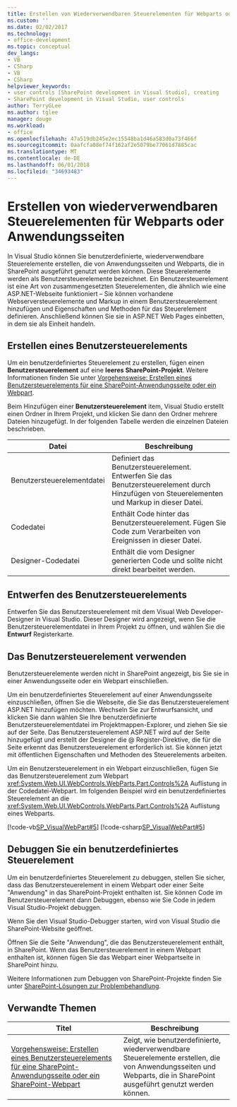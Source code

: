 ```yaml
---
title: Erstellen von Wiederverwendbaren Steuerelementen für Webparts oder Anwendungsseiten | Microsoft Docs
ms.custom: ''
ms.date: 02/02/2017
ms.technology:
- office-development
ms.topic: conceptual
dev_langs:
- VB
- CSharp
- VB
- CSharp
helpviewer_keywords:
- user controls [SharePoint development in Visual Studio], creating
- SharePoint development in Visual Studio, user controls
author: TerryGLee
ms.author: tglee
manager: douge
ms.workload:
- office
ms.openlocfilehash: 47a519db245e2ec15548ba1d46a583d0a73f466f
ms.sourcegitcommit: 0aafcfa08ef74f162af2e5079be77061d7885cac
ms.translationtype: MT
ms.contentlocale: de-DE
ms.lasthandoff: 06/01/2018
ms.locfileid: "34693483"
---
```

# <a name="creating-reusable-controls-for-web-parts-or-application-pages"></a>Erstellen von wiederverwendbaren Steuerelementen für Webparts oder Anwendungsseiten
  In Visual Studio können Sie benutzerdefinierte, wiederverwendbare Steuerelemente erstellen, die von Anwendungsseiten und Webparts, die in SharePoint ausgeführt genutzt werden können. Diese Steuerelemente werden als Benutzersteuerelemente bezeichnet. Ein Benutzersteuerelement ist eine Art von zusammengesetzten Steuerelementen, die ähnlich wie eine ASP.NET-Webseite funktioniert – Sie können vorhandene Webserversteuerelemente und Markup in einem Benutzersteuerelement hinzufügen und Eigenschaften und Methoden für das Steuerelement definieren. Anschließend können Sie sie in ASP.NET Web Pages einbetten, in dem sie als Einheit handeln.  
  
## <a name="create-a-user-control"></a>Erstellen eines Benutzersteuerelements
 Um ein benutzerdefiniertes Steuerelement zu erstellen, fügen einen **Benutzersteuerelement** auf eine **leeres SharePoint-Projekt**. Weitere Informationen finden Sie unter [Vorgehensweise: Erstellen eines Benutzersteuerelements für eine SharePoint-Anwendungsseite oder ein Webpart](../sharepoint/how-to-create-a-user-control-for-a-sharepoint-application-page-or-web-part.md).  
  
 Beim Hinzufügen einer **Benutzersteuerelement** item, Visual Studio erstellt einen Ordner in Ihrem Projekt, und klicken Sie dann den Ordner mehrere Dateien hinzugefügt. In der folgenden Tabelle werden die einzelnen Dateien beschrieben.  
  
|Datei|Beschreibung|  
|----------|-----------------|  
|Benutzersteuerelementdatei|Definiert das Benutzersteuerelement. Entwerfen Sie das Benutzersteuerelement durch Hinzufügen von Steuerelementen und Markup in dieser Datei.|  
|Codedatei|Enthält Code hinter das Benutzersteuerelement. Fügen Sie Code zum Verarbeiten von Ereignissen in dieser Datei.|  
|Designer-Codedatei|Enthält die vom Designer generierten Code und sollte nicht direkt bearbeitet werden.|  
  
## <a name="design-the-user-control"></a>Entwerfen des Benutzersteuerelements
 Entwerfen Sie das Benutzersteuerelement mit dem Visual Web Developer-Designer in Visual Studio. Dieser Designer wird angezeigt, wenn Sie die Benutzersteuerelementdatei in Ihrem Projekt zu öffnen, und wählen Sie die **Entwurf** Registerkarte.  

## <a name="consume-the-user-control"></a>Das Benutzersteuerelement verwenden
 Benutzersteuerelemente werden nicht in SharePoint angezeigt, bis Sie sie in einer Anwendungsseite oder ein Webpart einschließen.  
  
 Um ein benutzerdefiniertes Steuerelement auf einer Anwendungsseite einzuschließen, öffnen Sie die Webseite, die Sie das Benutzersteuerelement ASP.NET hinzufügen möchten. Wechseln Sie zur Entwurfsansicht, und klicken Sie dann wählen Sie Ihre benutzerdefinierte Benutzersteuerelementdatei im Projektmappen-Explorer, und ziehen Sie sie auf der Seite. Das Benutzersteuerelement ASP.NET wird auf der Seite hinzugefügt und erstellt der Designer die @ Register-Direktive, die für die Seite erkennt das Benutzersteuerelement erforderlich ist. Sie können jetzt mit öffentlichen Eigenschaften und Methoden des Steuerelements arbeiten.  
  
 Um ein Benutzersteuerelement in ein Webpart einzuschließen, fügen Sie das Benutzersteuerelement zum Webpart <xref:System.Web.UI.WebControls.WebParts.Part.Controls%2A> Auflistung in der Codedatei-Webpart. Im folgenden Beispiel wird ein benutzerdefiniertes Steuerelement an die <xref:System.Web.UI.WebControls.WebParts.Part.Controls%2A> Auflistung eines Webparts.  
  
 [!code-vb[SP_VisualWebPart#5](../sharepoint/codesnippet/VisualBasic/sp_visualwebpart.vb/visualwebpart1/visualwebpart1.vb#5)]
 [!code-csharp[SP_VisualWebPart#5](../sharepoint/codesnippet/CSharp/sp_visualwebpart.cs/visualwebpart1/visualwebpart1.cs#5)]  
  
## <a name="debug-a-user-control"></a>Debuggen Sie ein benutzerdefiniertes Steuerelement
 Um ein benutzerdefiniertes Steuerelement zu debuggen, stellen Sie sicher, dass das Benutzersteuerelement in einem Webpart oder einer Seite "Anwendung" in das SharePoint-Projekt enthalten ist. Sie können Code im Benutzersteuerelement dann Debuggen, ebenso wie Sie Code in jedem Visual Studio-Projekt debuggen.  
  
 Wenn Sie den Visual Studio-Debugger starten, wird von Visual Studio die SharePoint-Website geöffnet.  
  
 Öffnen Sie die Seite "Anwendung", die das Benutzersteuerelement enthält, in SharePoint. Wenn das Benutzersteuerelement in einem Webpart enthalten ist, können fügen Sie das Webpart einer Webpartseite in SharePoint hinzu.  
  
 Weitere Informationen zum Debuggen von SharePoint-Projekte finden Sie unter [SharePoint-Lösungen zur Problembehandlung](../sharepoint/troubleshooting-sharepoint-solutions.md).  
  
## <a name="related-topics"></a>Verwandte Themen
  
|Titel|Beschreibung|  
|-----------|-----------------|  
|[Vorgehensweise: Erstellen eines Benutzersteuerelements für eine SharePoint-Anwendungsseite oder ein SharePoint-Webpart](../sharepoint/how-to-create-a-user-control-for-a-sharepoint-application-page-or-web-part.md)|Zeigt, wie benutzerdefinierte, wiederverwendbare Steuerelemente erstellen, die von Anwendungsseiten und Webparts, die in SharePoint ausgeführt genutzt werden können.|  
  